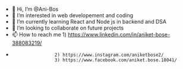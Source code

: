- 👋 Hi, I’m @Ani-Bos
- 👀 I’m interested in web developement and coding
- 🌱 I’m currently learning React and Node js in backend and DSA 
- 💞️ I’m looking to collaborate on future projects
- 📫 How to reach me 1) https://www.linkedin.com/in/aniket-bose-388083219/
-                     2) https://www.instagram.com/aniketbose2/
                      3) https://www.facebook.com/aniket.bose.18041/
<!---
Ani-Bos/Ani-Bos is a ✨ special ✨ repository because its `README.md` (this file) appears on your GitHub profile.
You can click the Preview link to take a look at your changes.
--->
